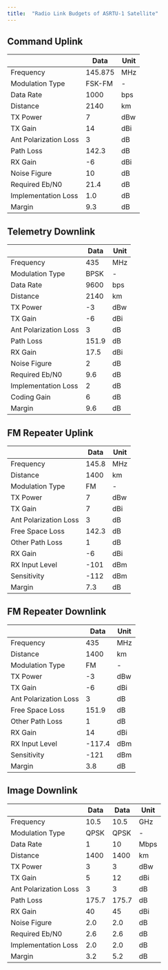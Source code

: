```yaml
---
title:  "Radio Link Budgets of ASRTU-1 Satellite"
---
```


## Command Uplink

|                       | Data   | Unit |
| --------------------- | ------ | ---- |
| Frequency             | 145.875| MHz  |
| Modulation Type       | FSK-FM | -    |
| Data Rate             | 1000   | bps  |
| Distance              | 2140   | km   |
| TX Power              | 7      | dBw  |
| TX Gain               | 14     | dBi  |
| Ant Polarization Loss | 3      | dB   |
| Path Loss             | 142.3  | dB   |
| RX Gain               | -6     | dBi  |
| Noise Figure          | 10     | dB   |
| Required Eb/N0        | 21.4   | dB   |
| Implementation Loss   | 1.0    | dB   |
| Margin                | 9.3    | dB   |

## Telemetry Downlink

|                       | Data  | Unit |
| --------------------- | ----- | ---- |
| Frequency             | 435   | MHz  |
| Modulation Type       | BPSK  | -    |
| Data Rate             | 9600  | bps  |
| Distance              | 2140  | km   |
| TX Power              | -3    | dBw  |
| TX Gain               | -6    | dBi  |
| Ant Polarization Loss | 3     | dB   |
| Path Loss             | 151.9 | dB   |
| RX Gain               | 17.5  | dBi  |
| Noise Figure          | 2     | dB   |
| Required Eb/N0        | 9.6   | dB   |
| Implementation Loss   | 2     | dB   |
| Coding Gain           | 6     | dB   |
| Margin                | 9.6   | dB   |

## FM Repeater Uplink

|                       | Data   | Unit |
| --------------------- | ------ | ---- |
| Frequency             | 145.8  | MHz  |
| Distance              | 1400   | km   |
| Modulation Type       | FM     | -    |
| TX Power              | 7      | dBw  |
| TX Gain               | 7      | dBi  |
| Ant Polarization Loss | 3      | dB   |
| Free Space Loss       | 142.3  | dB   |
| Other Path Loss       | 1      | dB   |
| RX Gain               | -6     | dBi  |
| RX Input Level        | -101   | dBm  |
| Sensitivity           | -112   | dBm  |
| Margin                | 7.3    | dB   |

## FM Repeater Downlink

|                       | Data   | Unit |
| --------------------- | ------ | ---- |
| Frequency             | 435    | MHz  |
| Distance              | 1400   | km   |
| Modulation Type       | FM     | -    |
| TX Power              | -3     | dBw  |
| TX Gain               | -6     | dBi  |
| Ant Polarization Loss | 3      | dB   |
| Free Space Loss       | 151.9  | dB   |
| Other Path Loss       | 1      | dB   |
| RX Gain               | 14     | dBi  |
| RX Input Level        | -117.4 | dBm  |
| Sensitivity           | -121   | dBm  |
| Margin                | 3.8    | dB   |

## Image Downlink

|                     | Data  | Data  | Unit |
| ------------------- | ----- | ----- | ---- |
| Frequency           | 10.5  | 10.5  | GHz  |
| Modulation Type     | QPSK  | QPSK  | -    |
| Data Rate           | 1     | 10    | Mbps |
| Distance            | 1400  | 1400  | km   |
| TX Power            | 3     | 3     | dBw  |
| TX Gain             | 5     | 12    | dBi  |
| Ant Polarization Loss      | 3     | 3     | dB   |
| Path Loss           | 175.7 | 175.7 | dB   |
| RX Gain             | 40    | 45    | dBi  |
| Noise Figure        | 2.0   | 2.0   | dB   |
| Required Eb/N0      | 2.6   | 2.6   | dB   |
| Implementation Loss | 2.0   | 2.0   | dB   |
| Margin              | 3.2   | 5.2   | dB   |


